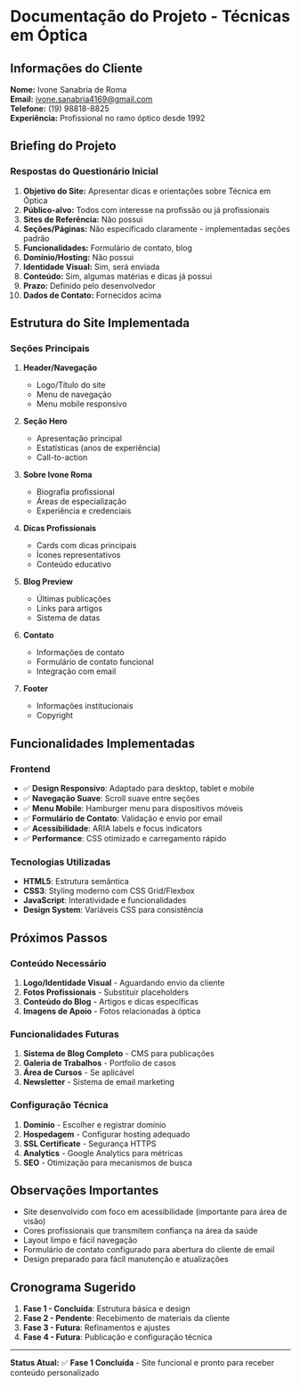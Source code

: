 # Documentação do Projeto - Técnicas em Óptica

## Informações do Cliente

**Nome:** Ivone Sanabria de Roma  
**Email:** ivone.sanabria4169@gmail.com  
**Telefone:** (19) 98818-8825  
**Experiência:** Profissional no ramo óptico desde 1992

## Briefing do Projeto

### Respostas do Questionário Inicial

1. **Objetivo do Site:** Apresentar dicas e orientações sobre Técnica em Óptica
2. **Público-alvo:** Todos com interesse na profissão ou já profissionais
3. **Sites de Referência:** Não possui
4. **Seções/Páginas:** Não especificado claramente - implementadas seções padrão
5. **Funcionalidades:** Formulário de contato, blog
6. **Domínio/Hosting:** Não possui
7. **Identidade Visual:** Sim, será enviada
8. **Conteúdo:** Sim, algumas matérias e dicas já possui
9. **Prazo:** Definido pelo desenvolvedor
10. **Dados de Contato:** Fornecidos acima

## Estrutura do Site Implementada

### Seções Principais
1. **Header/Navegação**
   - Logo/Título do site
   - Menu de navegação
   - Menu mobile responsivo

2. **Seção Hero**
   - Apresentação principal
   - Estatísticas (anos de experiência)
   - Call-to-action

3. **Sobre Ivone Roma**
   - Biografia profissional
   - Áreas de especialização
   - Experiência e credenciais

4. **Dicas Profissionais**
   - Cards com dicas principais
   - Ícones representativos
   - Conteúdo educativo

5. **Blog Preview**
   - Últimas publicações
   - Links para artigos
   - Sistema de datas

6. **Contato**
   - Informações de contato
   - Formulário de contato funcional
   - Integração com email

7. **Footer**
   - Informações institucionais
   - Copyright

## Funcionalidades Implementadas

### Frontend
- ✅ **Design Responsivo**: Adaptado para desktop, tablet e mobile
- ✅ **Navegação Suave**: Scroll suave entre seções
- ✅ **Menu Mobile**: Hamburger menu para dispositivos móveis
- ✅ **Formulário de Contato**: Validação e envio por email
- ✅ **Acessibilidade**: ARIA labels e focus indicators
- ✅ **Performance**: CSS otimizado e carregamento rápido

### Tecnologias Utilizadas
- **HTML5**: Estrutura semântica
- **CSS3**: Styling moderno com CSS Grid/Flexbox
- **JavaScript**: Interatividade e funcionalidades
- **Design System**: Variáveis CSS para consistência

## Próximos Passos

### Conteúdo Necessário
1. **Logo/Identidade Visual** - Aguardando envio da cliente
2. **Fotos Profissionais** - Substituir placeholders
3. **Conteúdo do Blog** - Artigos e dicas específicas
4. **Imagens de Apoio** - Fotos relacionadas à óptica

### Funcionalidades Futuras
1. **Sistema de Blog Completo** - CMS para publicações
2. **Galeria de Trabalhos** - Portfolio de casos
3. **Área de Cursos** - Se aplicável
4. **Newsletter** - Sistema de email marketing

### Configuração Técnica
1. **Domínio** - Escolher e registrar domínio
2. **Hospedagem** - Configurar hosting adequado
3. **SSL Certificate** - Segurança HTTPS
4. **Analytics** - Google Analytics para métricas
5. **SEO** - Otimização para mecanismos de busca

## Observações Importantes

- Site desenvolvido com foco em acessibilidade (importante para área de visão)
- Cores profissionais que transmitem confiança na área da saúde
- Layout limpo e fácil navegação
- Formulário de contato configurado para abertura do cliente de email
- Design preparado para fácil manutenção e atualizações

## Cronograma Sugerido

1. **Fase 1 - Concluída**: Estrutura básica e design
2. **Fase 2 - Pendente**: Recebimento de materiais da cliente
3. **Fase 3 - Futura**: Refinamentos e ajustes
4. **Fase 4 - Futura**: Publicação e configuração técnica

---

**Status Atual:** ✅ **Fase 1 Concluída** - Site funcional e pronto para receber conteúdo personalizado

